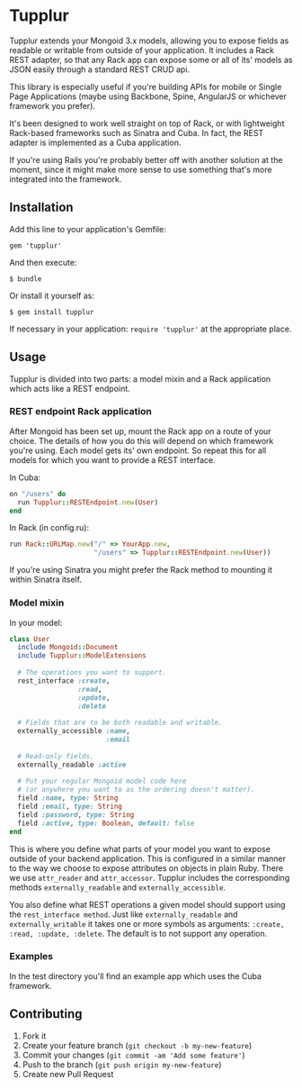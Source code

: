 # Tupplur

Tupplur extends your Mongoid 3.x models, allowing you to expose fields as readable 
or writable from outside of your application. It includes a Rack REST adapter, 
so that any Rack app can expose some or all of its' models as JSON easily 
through a standard REST CRUD api. 

This library is especially useful if you're building APIs for mobile or 
Single Page Applications (maybe using Backbone, Spine, AngularJS or whichever 
framework you prefer).

It's been designed to work well straight on top of Rack, or with lightweight 
Rack-based frameworks such as Sinatra and Cuba. In fact, the REST adapter is 
implemented as a Cuba application.

If you're using Rails you're probably better off with another solution at the 
moment, since it might make more sense to use something that's more 
integrated into the framework.

## Installation

Add this line to your application's Gemfile:

    gem 'tupplur'

And then execute:

    $ bundle

Or install it yourself as:

    $ gem install tupplur

If necessary in your application:
    `require 'tupplur'` at the appropriate place.

## Usage

Tupplur is divided into two parts: a model mixin and a Rack 
application which acts like a REST endpoint.

### REST endpoint Rack application
  After Mongoid has been set up, mount the Rack app on a route of your choice. 
  The details of how you do this will depend on which framework you're using.
  Each model gets its' own endpoint. So repeat this for all 
  models for which you want to provide a REST interface.

  In Cuba:
  ```ruby
  on "/users" do 
    run Tupplur::RESTEndpoint.new(User)
  end
  ```
      
  In Rack (in config.ru):
  ```ruby
  run Rack::URLMap.new("/" => YourApp.new, 
                       "/users" => Tupplur::RESTEndpoint.new(User))
  ```
  
  If you're using Sinatra you might prefer the Rack method to mounting it 
  within Sinatra itself.

### Model mixin
In your model:
  ```ruby
  class User
    include Mongoid::Document
    include Tupplur::ModelExtensions
   
    # The operations you want to support.
    rest_interface :create, 
                   :read, 
                   :update, 
                   :delete
    
    # Fields that are to be both readable and writable.
    externally_accessible :name,
                          :email
    
    # Read-only fields.
    externally_readable :active
    
    # Put your regular Mongoid model code here 
    # (or anywhere you want to as the ordering doesn't matter).
    field :name, type: String
    field :email, type: String
    field :password, type: String
    field :active, type: Boolean, default: false
  end
  ```
  This is where you define what parts of your model you want to 
  expose outside of your backend application. This is configured 
  in a similar manner to the way we choose to expose attributes on
  objects in plain Ruby. There we use `attr_reader` and 
  `attr_accessor`. Tupplur includes the corresponding methods 
  `externally_readable` and `externally_accessible`.

  You also define what REST operations a given model should 
  support using the `rest_interface method`. Just like `externally_readable` and 
  `externally_writable` it takes one or more symbols as arguments: `:create, :read,
  :update, :delete`. The default is to not support any operation.

### Examples
In the test directory you'll find an example app which uses the Cuba framework.

## Contributing

1. Fork it
2. Create your feature branch (`git checkout -b my-new-feature`)
3. Commit your changes (`git commit -am 'Add some feature'`)
4. Push to the branch (`git push origin my-new-feature`)
5. Create new Pull Request
